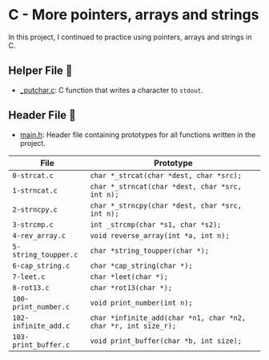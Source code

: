 # C - More pointers, arrays and strings

In this project, I continued to practice using pointers, arrays and strings in C.

## Helper File :raised_hands:

* [_putchar.c](./_putchar.c): C function that writes a character to `stdout`.

## Header File :file_folder:

* [main.h](./main.h): Header file containing prototypes for all
functions written in the project.

| File                 | Prototype                                                      |
| -------------------- | -------------------------------------------------------------- |
| `0-strcat.c`         | `char *_strcat(char *dest, char *src);`                        |
| `1-strncat.c`        | `char *_strncat(char *dest, char *src, int n);`                |
| `2-strncpy.c`        | `char *_strncpy(char *dest, char *src, int n);`                |
| `3-strcmp.c`         | `int _strcmp(char *s1, char *s2);`                             |
| `4-rev_array.c`      | `void reverse_array(int *a, int n);`                           |
| `5-string_toupper.c` | `char *string_toupper(char *);`                                |
| `6-cap_string.c`     | `char *cap_string(char *);`                                    |
| `7-leet.c`           | `char *leet(char *);`                                          |
| `8-rot13.c`          | `char *rot13(char *);`                                         |
| `100-print_number.c` | `void print_number(int n);`                                    |
| `102-infinite_add.c` | `char *infinite_add(char *n1, char *n2, char *r, int size_r);` |
| `103-print_buffer.c` | `void print_buffer(char *b, int size);`                        |
